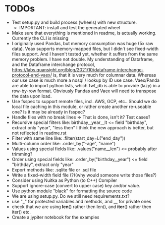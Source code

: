 
# TODOs

- Test setup.py and build process (wheels) with new structure.
   - IMPORTANT: install and test the generated wheel
- Make sure that everything is mentioned in readme, is actually working. Currently the CLI is missing
- I originally used Pandas, but memory consumption was huge (5x raw data).
  Veax supports memory-mapped files, but I didn't see fixed-width files support.
  And I haven't tested yet, whether it suffers from the same memory problem.
  I have not double. My understanding of Dataframe, and the Dataframe interchange protocol,
   https://labs.quansight.org/blog/2021/10/dataframe-interchange-protocol-and-vaex/
   is, that it is very much for columnar data. Whereas our use case is much more a
   nosql / lookup by ID use case. Vaex/Panda are able to import python lists, which
   fwf_db is able to provide (lazy) in a row-by-row format. Obviously Pandas and
   Vaex will need to transpose the data upon load.
- Use fsspec to support remote files, incl. AWS, GCP, etc.. Should we do local
  file caching in this module, or rather create another re-useable one? Is it
  may be already in fsspec?
- Handle files with no break lines => That is done, isn't it? Test cases?
- Recursive special filters like: birthday\_\_year\_\_lt  <= field "birthday", extract only "year", "less then"
  I think the new approach is better, but not reflected in readme.rst
- Filter with same line like: .filter(start\_day=L("end\_day"))
- Multi-column order like: .order\_by("-age", "name")
- Values using special fields like: .values("name\_\_len") <= probably after trimming?
- Order using special fields like: .order\_by("birthday\_\_year") <= field "birthday", extract only "year"
- Export methods like: .sqlite file or .sql file
- Write a fixed-width field file (?)(why would someone write those files?)
- Consider using Nuitka as Python (to C++) Compiler
- Support ignore-case (convert to upper case) key and/or value.
- Use python module "black" for formatting the source code
- We are using setup.py. Do we still need requirements.txt?
- use "_" for protected variables and methods, and __ for private ones
- check that we are using __len__() rather then len(), and __iter__() rather then iter() etc.
- Create a jypiter notebook for the examples
